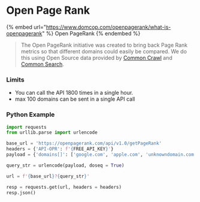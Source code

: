 # Open Page Rank

{% embed url="https://www.domcop.com/openpagerank/what-is-openpagerank" %}
Open PageRank
{% endembed %}

> The Open PageRank initiative was created to bring back Page Rank metrics so that different domains could easily be compared. We do this using Open Source data provided by [Common Crawl](http://commoncrawl.org) and [Common Search](https://about.commonsearch.org).

###

### Limits

* You can call the API 1800 times in a single hour.
* max 100 domains can be sent in a single API call

### Python Example

```python
import requests
from urllib.parse import urlencode

base_url = 'https://openpagerank.com/api/v1.0/getPageRank'
headers = {'API-OPR': f'{FREE_API_KEY}'}
payload = {'domains[]': ['google.com', 'apple.com', 'unknowndomain.com']}

query_str = urlencode(payload, doseq = True)

url = f'{base_url}?{query_str}'

resp = requests.get(url, headers = headers)
resp.json()

```



